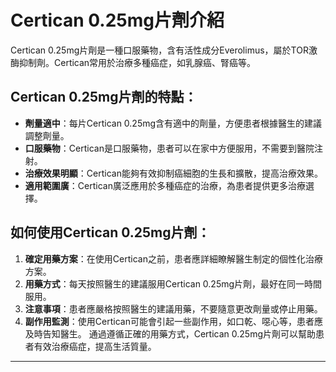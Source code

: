 # Certican 0.25mg片劑介紹
Certican 0.25mg片劑是一種口服藥物，含有活性成分Everolimus，屬於TOR激酶抑制劑。Certican常用於治療多種癌症，如乳腺癌、腎癌等。
## Certican 0.25mg片劑的特點：
- **劑量適中**：每片Certican 0.25mg含有適中的劑量，方便患者根據醫生的建議調整劑量。
- **口服藥物**：Certican是口服藥物，患者可以在家中方便服用，不需要到醫院注射。
- **治療效果明顯**：Certican能夠有效抑制癌細胞的生長和擴散，提高治療效果。
- **適用範圍廣**：Certican廣泛應用於多種癌症的治療，為患者提供更多治療選擇。
## 如何使用Certican 0.25mg片劑：
1. **確定用藥方案**：在使用Certican之前，患者應詳細瞭解醫生制定的個性化治療方案。
2. **用藥方式**：每天按照醫生的建議服用Certican 0.25mg片劑，最好在同一時間服用。
3. **注意事項**：患者應嚴格按照醫生的建議用藥，不要隨意更改劑量或停止用藥。
4. **副作用監測**：使用Certican可能會引起一些副作用，如口乾、噁心等，患者應及時告知醫生。
通過遵循正確的用藥方式，Certican 0.25mg片劑可以幫助患者有效治療癌症，提高生活質量。
---